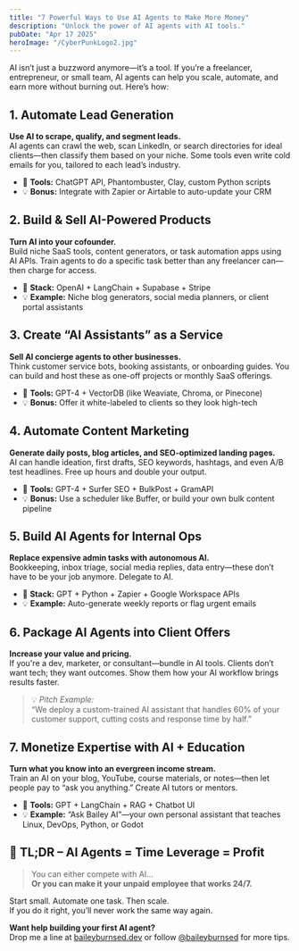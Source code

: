 ```yaml
---
title: "7 Powerful Ways to Use AI Agents to Make More Money"
description: "Unlock the power of AI agents with AI tools."
pubDate: "Apr 17 2025"
heroImage: "/CyberPunkLogo2.jpg"
---
```



AI isn’t just a buzzword anymore—it’s a tool. If you’re a freelancer, entrepreneur, or small team, AI agents can help you scale, automate, and earn more without burning out. Here’s how:

## 1. **Automate Lead Generation**

**Use AI to scrape, qualify, and segment leads.**  
AI agents can crawl the web, scan LinkedIn, or search directories for ideal clients—then classify them based on your niche. Some tools even write cold emails for you, tailored to each lead’s industry.

- 🔧 **Tools:** ChatGPT API, Phantombuster, Clay, custom Python scripts
- 💡 **Bonus:** Integrate with Zapier or Airtable to auto-update your CRM

## 2. **Build & Sell AI-Powered Products**

**Turn AI into your cofounder.**  
Build niche SaaS tools, content generators, or task automation apps using AI APIs. Train agents to do a specific task better than any freelancer can—then charge for access.

- 🔧 **Stack:** OpenAI + LangChain + Supabase + Stripe
- 💡 **Example:** Niche blog generators, social media planners, or client portal assistants

## 3. **Create “AI Assistants” as a Service**

**Sell AI concierge agents to other businesses.**  
Think customer service bots, booking assistants, or onboarding guides. You can build and host these as one-off projects or monthly SaaS offerings.

- 🔧 **Tools:** GPT-4 + VectorDB (like Weaviate, Chroma, or Pinecone)
- 💡 **Bonus:** Offer it white-labeled to clients so they look high-tech

## 4. **Automate Content Marketing**

**Generate daily posts, blog articles, and SEO-optimized landing pages.**  
AI can handle ideation, first drafts, SEO keywords, hashtags, and even A/B test headlines. Free up hours and double your output.

- 🔧 **Tools:** GPT-4 + Surfer SEO + BulkPost + GramAPI
- 💡 **Bonus:** Use a scheduler like Buffer, or build your own bulk content pipeline

## 5. **Build AI Agents for Internal Ops**

**Replace expensive admin tasks with autonomous AI.**  
Bookkeeping, inbox triage, social media replies, data entry—these don’t have to be your job anymore. Delegate to AI.

- 🔧 **Stack:** GPT + Python + Zapier + Google Workspace APIs
- 💡 **Example:** Auto-generate weekly reports or flag urgent emails

## 6. **Package AI Agents into Client Offers**

**Increase your value and pricing.**  
If you're a dev, marketer, or consultant—bundle in AI tools. Clients don’t want tech; they want outcomes. Show them how your AI workflow brings results faster.

> 💡 _Pitch Example:_  
> “We deploy a custom-trained AI assistant that handles 60% of your customer support, cutting costs and response time by half.”

## 7. **Monetize Expertise with AI + Education**

**Turn what you know into an evergreen income stream.**  
Train an AI on your blog, YouTube, course materials, or notes—then let people pay to “ask you anything.” Create AI tutors or mentors.

- 🔧 **Tools:** GPT + LangChain + RAG + Chatbot UI
- 💡 **Example:** “Ask Bailey AI”—your own personal assistant that teaches Linux, DevOps, Python, or Godot

## 💼 TL;DR – AI Agents = Time Leverage = Profit

> You can either compete with AI…  
> **Or you can make it your unpaid employee that works 24/7.**

Start small. Automate one task. Then scale.  
If you do it right, you’ll never work the same way again.

**Want help building your first AI agent?**  
Drop me a line at [baileyburnsed.dev](https://baileyburnsed.dev) or follow [@baileyburnsed](https://twitter.com/baileyburnsed) for more tips.

